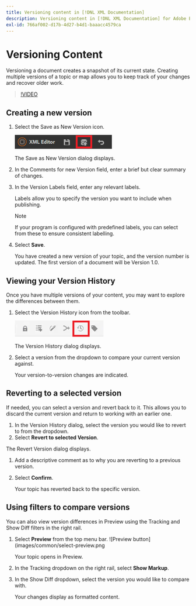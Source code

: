 ```yaml
---
title: Versioning content in [!DNL XML Documentation]
description: Versioning content in [!DNL XML Documentation] for Adobe Experience Manager
exl-id: 766af002-d17b-4d27-b4d1-baaacc4579ca
---
```

# Versioning Content

Versioning a document creates a snapshot of its current state. Creating multiple versions of a topic or map allows you to keep track of your changes and recover older work.

>[!VIDEO](https://video.tv.adobe.com/v/336724?quality=12&learn=on)

## Creating a new version

1. Select the Save as New Version icon.

   ![Save as New Version icon](images/common/save-as-new-version.png)

   The Save as New Version dialog displays.

1. In the Comments for new Version field, enter a brief but clear summary of changes.
1. In the Version Labels field, enter any relevant labels.

   Labels allow you to specify the version you want to include when publishing.

   >[!NOTE] 
   > 
   > If your program is configured with predefined labels, you can select from these to ensure consistent labelling. 
1. Select **Save**.

   You have created a new version of your topic, and the version number is updated. The first version of a document will be Version 1.0.

## Viewing your Version History

Once you have multiple versions of your content, you may want to explore the differences between them.

1. Select the Version History icon from the toolbar.

   ![Version History icon](images/lesson-7/version-history.png)
   
   The Version History dialog displays.

1. Select a version from the dropdown to compare your current version against.

   Your version-to-version changes are indicated.

## Reverting to a selected version

If needed, you can select a version and revert back to it. This allows you to discard the current version and return to working with an earlier one.

1. In the Version History dialog, select the version you would like to revert to from the dropdown.
1. Select **Revert to selected Version**.

The Revert Version dialog displays.

1. Add a descriptive comment as to why you are reverting to a previous version.
1. Select **Confirm**.

   Your topic has reverted back to the specific version.

## Using filters to compare versions

You can also view version differences in Preview using the Tracking and Show Diff filters in the right rail.

1. Select **Preview** from the top menu bar.
   ![Preview button](images/common/select-preview.png

   Your topic opens in Preview.

1. In the Tracking dropdown on the right rail, select **Show Markup**.
1. In the Show Diff dropdown, select the version you would like to compare with.

   Your changes display as formatted content.
